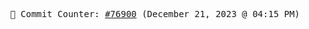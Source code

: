 <p align="center">
    <samp>
        📮 Commit Counter: <a href="https://github.com/Javascript-void0/Javascript-void0/commits/main">#76900</a> (December 21, 2023 @ 04:15 PM)
    </samp>
</p>